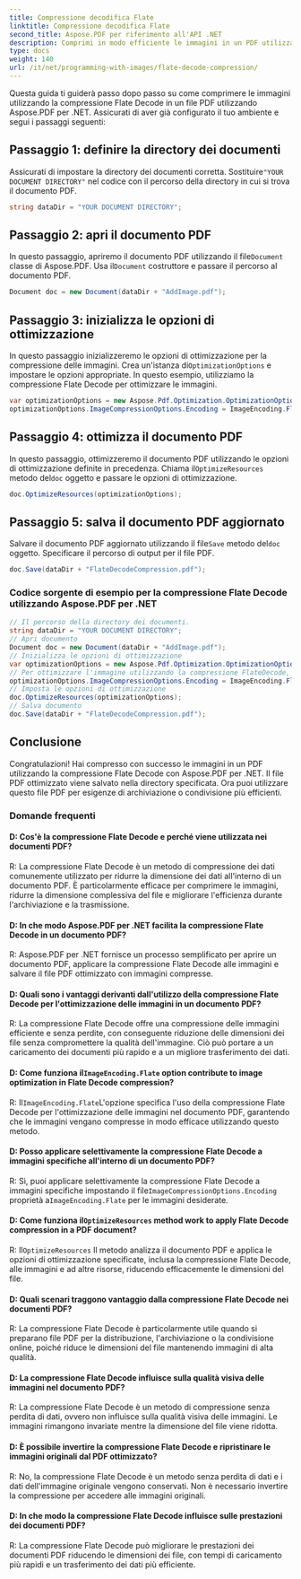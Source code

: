 ```yaml
---
title: Compressione decodifica Flate
linktitle: Compressione decodifica Flate
second_title: Aspose.PDF per riferimento all'API .NET
description: Comprimi in modo efficiente le immagini in un PDF utilizzando la compressione Flate Decode con Aspose.PDF per .NET.
type: docs
weight: 140
url: /it/net/programming-with-images/flate-decode-compression/
---
```

Questa guida ti guiderà passo dopo passo su come comprimere le immagini utilizzando la compressione Flate Decode in un file PDF utilizzando Aspose.PDF per .NET. Assicurati di aver già configurato il tuo ambiente e segui i passaggi seguenti:

## Passaggio 1: definire la directory dei documenti

 Assicurati di impostare la directory dei documenti corretta. Sostituire`"YOUR DOCUMENT DIRECTORY"` nel codice con il percorso della directory in cui si trova il documento PDF.

```csharp
string dataDir = "YOUR DOCUMENT DIRECTORY";
```

## Passaggio 2: apri il documento PDF

In questo passaggio, apriremo il documento PDF utilizzando il file`Document` classe di Aspose.PDF. Usa il`Document` costruttore e passare il percorso al documento PDF.

```csharp
Document doc = new Document(dataDir + "AddImage.pdf");
```

## Passaggio 3: inizializza le opzioni di ottimizzazione

In questo passaggio inizializzeremo le opzioni di ottimizzazione per la compressione delle immagini. Crea un'istanza di`OptimizationOptions` e impostare le opzioni appropriate. In questo esempio, utilizziamo la compressione Flate Decode per ottimizzare le immagini.

```csharp
var optimizationOptions = new Aspose.Pdf.Optimization.OptimizationOptions();
optimizationOptions.ImageCompressionOptions.Encoding = ImageEncoding.Flate;
```

## Passaggio 4: ottimizza il documento PDF

 In questo passaggio, ottimizzeremo il documento PDF utilizzando le opzioni di ottimizzazione definite in precedenza. Chiama il`OptimizeResources` metodo del`doc` oggetto e passare le opzioni di ottimizzazione.

```csharp
doc.OptimizeResources(optimizationOptions);
```

## Passaggio 5: salva il documento PDF aggiornato

 Salvare il documento PDF aggiornato utilizzando il file`Save` metodo del`doc` oggetto. Specificare il percorso di output per il file PDF.

```csharp
doc.Save(dataDir + "FlateDecodeCompression.pdf");
```

### Codice sorgente di esempio per la compressione Flate Decode utilizzando Aspose.PDF per .NET 
```csharp
// Il percorso della directory dei documenti.
string dataDir = "YOUR DOCUMENT DIRECTORY";
// Apri documento
Document doc = new Document(dataDir + "AddImage.pdf");
// Inizializza le opzioni di ottimizzazione
var optimizationOptions = new Aspose.Pdf.Optimization.OptimizationOptions();
// Per ottimizzare l'immagine utilizzando la compressione FlateDecode, impostare le opzioni di ottimizzazione su Flate
optimizationOptions.ImageCompressionOptions.Encoding = ImageEncoding.Flate;
// Imposta le opzioni di ottimizzazione
doc.OptimizeResources(optimizationOptions);
// Salva documento
doc.Save(dataDir + "FlateDecodeCompression.pdf");
```

## Conclusione

Congratulazioni! Hai compresso con successo le immagini in un PDF utilizzando la compressione Flate Decode con Aspose.PDF per .NET. Il file PDF ottimizzato viene salvato nella directory specificata. Ora puoi utilizzare questo file PDF per esigenze di archiviazione o condivisione più efficienti.

### Domande frequenti

#### D: Cos'è la compressione Flate Decode e perché viene utilizzata nei documenti PDF?

R: La compressione Flate Decode è un metodo di compressione dei dati comunemente utilizzato per ridurre la dimensione dei dati all'interno di un documento PDF. È particolarmente efficace per comprimere le immagini, ridurre la dimensione complessiva del file e migliorare l'efficienza durante l'archiviazione e la trasmissione.

#### D: In che modo Aspose.PDF per .NET facilita la compressione Flate Decode in un documento PDF?

R: Aspose.PDF per .NET fornisce un processo semplificato per aprire un documento PDF, applicare la compressione Flate Decode alle immagini e salvare il file PDF ottimizzato con immagini compresse.

#### D: Quali sono i vantaggi derivanti dall'utilizzo della compressione Flate Decode per l'ottimizzazione delle immagini in un documento PDF?

R: La compressione Flate Decode offre una compressione delle immagini efficiente e senza perdite, con conseguente riduzione delle dimensioni dei file senza compromettere la qualità dell'immagine. Ciò può portare a un caricamento dei documenti più rapido e a un migliore trasferimento dei dati.

####  D: Come funziona il`ImageEncoding.Flate` option contribute to image optimization in Flate Decode compression?

 R: Il`ImageEncoding.Flate`L'opzione specifica l'uso della compressione Flate Decode per l'ottimizzazione delle immagini nel documento PDF, garantendo che le immagini vengano compresse in modo efficace utilizzando questo metodo.

#### D: Posso applicare selettivamente la compressione Flate Decode a immagini specifiche all'interno di un documento PDF?

 R: Sì, puoi applicare selettivamente la compressione Flate Decode a immagini specifiche impostando il file`ImageCompressionOptions.Encoding` proprietà a`ImageEncoding.Flate` per le immagini desiderate.

####  D: Come funziona il`OptimizeResources` method work to apply Flate Decode compression in a PDF document?

 R: Il`OptimizeResources` Il metodo analizza il documento PDF e applica le opzioni di ottimizzazione specificate, inclusa la compressione Flate Decode, alle immagini e ad altre risorse, riducendo efficacemente le dimensioni del file.

#### D: Quali scenari traggono vantaggio dalla compressione Flate Decode nei documenti PDF?

R: La compressione Flate Decode è particolarmente utile quando si preparano file PDF per la distribuzione, l'archiviazione o la condivisione online, poiché riduce le dimensioni del file mantenendo immagini di alta qualità.

#### D: La compressione Flate Decode influisce sulla qualità visiva delle immagini nel documento PDF?

R: La compressione Flate Decode è un metodo di compressione senza perdita di dati, ovvero non influisce sulla qualità visiva delle immagini. Le immagini rimangono invariate mentre la dimensione del file viene ridotta.

#### D: È possibile invertire la compressione Flate Decode e ripristinare le immagini originali dal PDF ottimizzato?

R: No, la compressione Flate Decode è un metodo senza perdita di dati e i dati dell'immagine originale vengono conservati. Non è necessario invertire la compressione per accedere alle immagini originali.

#### D: In che modo la compressione Flate Decode influisce sulle prestazioni dei documenti PDF?

R: La compressione Flate Decode può migliorare le prestazioni dei documenti PDF riducendo le dimensioni dei file, con tempi di caricamento più rapidi e un trasferimento dei dati più efficiente.